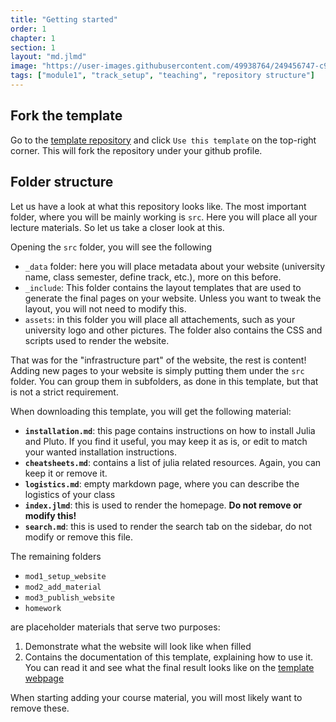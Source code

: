 ```yaml
---
title: "Getting started"
order: 1
chapter: 1
section: 1
layout: "md.jlmd"
image: "https://user-images.githubusercontent.com/49938764/249456747-c93b41a0-308a-4ad4-9afb-6ce3309633d1.png"
tags: ["module1", "track_setup", "teaching", "repository structure"]
---
```


## Fork the template

Go to the [template repository](https://github.com/juliapluto/computational-thinking-template) and click `Use this template` on the top-right corner. This will fork the repository under your github profile.

## Folder structure

Let us have a look at what this repository looks like. The most important folder, where you will be mainly working is `src`. Here you will place all your lecture materials. So let us take a closer look at this.

Opening the `src` folder, you will see the following

- `_data` folder: here you will place metadata about your website (university name, class semester, define track, etc.), more on this before.
- `_include`: This folder contains the layout templates that are used to generate the final pages on your website. Unless you want to tweak the layout, you will not need to modify this.
- `assets`: in this folder you will place all attachements, such as your university logo and other pictures. The folder also contains the CSS and scripts used to render the website.

That was for the "infrastructure part" of the website, the rest is content! Adding new pages to your website is simply putting them under the `src` folder. You can group them in subfolders, as done in this template, but that is not a strict requirement.

When downloading this template, you will get the following material:

- **`installation.md`**: this page contains instructions on how to install Julia and Pluto. If you find it useful, you may keep it as is, or edit to match your wanted installation instructions.
- **`cheatsheets.md`**: contains a list of julia related resources. Again, you can keep it or remove it.
- **`logistics.md`**: empty markdown page, where you can describe the logistics of your class
- **`index.jlmd`**: this is used to render the homepage. **Do not remove or modify this!**
- **`search.md`**: this is used to render the search tab on the sidebar, do not modify or remove this file.

The remaining folders

- `mod1_setup_website`
- `mod2_add_material`
- `mod3_publish_website`
- `homework`

are placeholder materials that serve two purposes:

1. Demonstrate what the website will look like when filled
2. Contains the documentation of this template, explaining how to use it. You can read it and see what the final result looks like on the [template webpage](https://juliapluto.github.io/computational-thinking-template)

When starting adding your course material, you will most likely want to remove these.